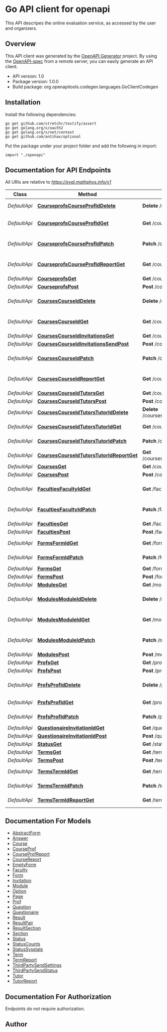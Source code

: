 # Go API client for openapi

This API descripes the online evaluation service, as accessed by the user and organizers.

## Overview
This API client was generated by the [OpenAPI Generator](https://openapi-generator.tech) project.  By using the [OpenAPI-spec](https://www.openapis.org/) from a remote server, you can easily generate an API client.

- API version: 1.0
- Package version: 1.0.0
- Build package: org.openapitools.codegen.languages.GoClientCodegen

## Installation

Install the following dependencies:

```shell
go get github.com/stretchr/testify/assert
go get golang.org/x/oauth2
go get golang.org/x/net/context
go get github.com/antihax/optional
```

Put the package under your project folder and add the following in import:

```golang
import "./openapi"
```

## Documentation for API Endpoints

All URIs are relative to *https://eval.mathphys.info/v1*

Class | Method | HTTP request | Description
------------ | ------------- | ------------- | -------------
*DefaultApi* | [**CourseprofsCourseProfIdDelete**](docs/DefaultApi.md#courseprofscourseprofiddelete) | **Delete** /courseprofs/{courseProfId} | Deletes a courseProf
*DefaultApi* | [**CourseprofsCourseProfIdGet**](docs/DefaultApi.md#courseprofscourseprofidget) | **Get** /courseprofs/{courseProfId} | Get a courseprof by ID
*DefaultApi* | [**CourseprofsCourseProfIdPatch**](docs/DefaultApi.md#courseprofscourseprofidpatch) | **Patch** /courseprofs/{courseProfId} | Change a courseprof by ID
*DefaultApi* | [**CourseprofsCourseProfIdReportGet**](docs/DefaultApi.md#courseprofscourseprofidreportget) | **Get** /courseprofs/{courseProfId}/report | Get a courseProf report
*DefaultApi* | [**CourseprofsGet**](docs/DefaultApi.md#courseprofsget) | **Get** /courseprofs | 
*DefaultApi* | [**CourseprofsPost**](docs/DefaultApi.md#courseprofspost) | **Post** /courseprofs | 
*DefaultApi* | [**CoursesCourseIdDelete**](docs/DefaultApi.md#coursescourseiddelete) | **Delete** /courses/{courseId} | Deletes a module by ID
*DefaultApi* | [**CoursesCourseIdGet**](docs/DefaultApi.md#coursescourseidget) | **Get** /courses/{courseId} | Get a course by ID
*DefaultApi* | [**CoursesCourseIdInvitationsGet**](docs/DefaultApi.md#coursescourseidinvitationsget) | **Get** /courses/{courseId}/invitations | 
*DefaultApi* | [**CoursesCourseIdInvitationsSendPost**](docs/DefaultApi.md#coursescourseidinvitationssendpost) | **Post** /courses/{courseId}/invitations/send | 
*DefaultApi* | [**CoursesCourseIdPatch**](docs/DefaultApi.md#coursescourseidpatch) | **Patch** /courses/{courseId} | Change a course by ID
*DefaultApi* | [**CoursesCourseIdReportGet**](docs/DefaultApi.md#coursescourseidreportget) | **Get** /courses/{courseId}/report | Get a course report
*DefaultApi* | [**CoursesCourseIdTutorsGet**](docs/DefaultApi.md#coursescourseidtutorsget) | **Get** /courses/{courseId}/tutors | 
*DefaultApi* | [**CoursesCourseIdTutorsPost**](docs/DefaultApi.md#coursescourseidtutorspost) | **Post** /courses/{courseId}/tutors | 
*DefaultApi* | [**CoursesCourseIdTutorsTutorIdDelete**](docs/DefaultApi.md#coursescourseidtutorstutoriddelete) | **Delete** /courses/{courseId}/tutors/{tutorId} | Deletes a tutor by ID
*DefaultApi* | [**CoursesCourseIdTutorsTutorIdGet**](docs/DefaultApi.md#coursescourseidtutorstutoridget) | **Get** /courses/{courseId}/tutors/{tutorId} | Get a tutor by ID
*DefaultApi* | [**CoursesCourseIdTutorsTutorIdPatch**](docs/DefaultApi.md#coursescourseidtutorstutoridpatch) | **Patch** /courses/{courseId}/tutors/{tutorId} | Change a tutor by ID
*DefaultApi* | [**CoursesCourseIdTutorsTutorIdReportGet**](docs/DefaultApi.md#coursescourseidtutorstutoridreportget) | **Get** /courses/{courseId}/tutors/{tutorId}/report | Get a tutor report
*DefaultApi* | [**CoursesGet**](docs/DefaultApi.md#coursesget) | **Get** /courses | 
*DefaultApi* | [**CoursesPost**](docs/DefaultApi.md#coursespost) | **Post** /courses | 
*DefaultApi* | [**FacultiesFacultyIdGet**](docs/DefaultApi.md#facultiesfacultyidget) | **Get** /faculties/{facultyId} | Get a faculty by ID
*DefaultApi* | [**FacultiesFacultyIdPatch**](docs/DefaultApi.md#facultiesfacultyidpatch) | **Patch** /faculties/{facultyId} | Change a faculty by ID
*DefaultApi* | [**FacultiesGet**](docs/DefaultApi.md#facultiesget) | **Get** /faculties | 
*DefaultApi* | [**FacultiesPost**](docs/DefaultApi.md#facultiespost) | **Post** /faculties | 
*DefaultApi* | [**FormsFormIdGet**](docs/DefaultApi.md#formsformidget) | **Get** /forms/{formId} | Get a form by ID
*DefaultApi* | [**FormsFormIdPatch**](docs/DefaultApi.md#formsformidpatch) | **Patch** /forms/{formId} | Change a form by ID
*DefaultApi* | [**FormsGet**](docs/DefaultApi.md#formsget) | **Get** /forms | 
*DefaultApi* | [**FormsPost**](docs/DefaultApi.md#formspost) | **Post** /forms | 
*DefaultApi* | [**ModulesGet**](docs/DefaultApi.md#modulesget) | **Get** /modules | 
*DefaultApi* | [**ModulesModuleIdDelete**](docs/DefaultApi.md#modulesmoduleiddelete) | **Delete** /modules/{moduleId} | Deletes a module by ID
*DefaultApi* | [**ModulesModuleIdGet**](docs/DefaultApi.md#modulesmoduleidget) | **Get** /modules/{moduleId} | Get a module by ID
*DefaultApi* | [**ModulesModuleIdPatch**](docs/DefaultApi.md#modulesmoduleidpatch) | **Patch** /modules/{moduleId} | Change a module by ID
*DefaultApi* | [**ModulesPost**](docs/DefaultApi.md#modulespost) | **Post** /modules | 
*DefaultApi* | [**ProfsGet**](docs/DefaultApi.md#profsget) | **Get** /profs | 
*DefaultApi* | [**ProfsPost**](docs/DefaultApi.md#profspost) | **Post** /profs | 
*DefaultApi* | [**ProfsProfIdDelete**](docs/DefaultApi.md#profsprofiddelete) | **Delete** /profs/{profId} | Deletes a module by ID
*DefaultApi* | [**ProfsProfIdGet**](docs/DefaultApi.md#profsprofidget) | **Get** /profs/{profId} | Get a prof by ID
*DefaultApi* | [**ProfsProfIdPatch**](docs/DefaultApi.md#profsprofidpatch) | **Patch** /profs/{profId} | Change a prof by ID
*DefaultApi* | [**QuestionaireInvitationIdGet**](docs/DefaultApi.md#questionaireinvitationidget) | **Get** /questionaire/{invitationId} | 
*DefaultApi* | [**QuestionaireInvitationIdPost**](docs/DefaultApi.md#questionaireinvitationidpost) | **Post** /questionaire/{invitationId} | 
*DefaultApi* | [**StatusGet**](docs/DefaultApi.md#statusget) | **Get** /status | 
*DefaultApi* | [**TermsGet**](docs/DefaultApi.md#termsget) | **Get** /terms | 
*DefaultApi* | [**TermsPost**](docs/DefaultApi.md#termspost) | **Post** /terms | 
*DefaultApi* | [**TermsTermIdGet**](docs/DefaultApi.md#termstermidget) | **Get** /terms/{termId} | Get a term by ID
*DefaultApi* | [**TermsTermIdPatch**](docs/DefaultApi.md#termstermidpatch) | **Patch** /terms/{termId} | Change a term by ID
*DefaultApi* | [**TermsTermIdReportGet**](docs/DefaultApi.md#termstermidreportget) | **Get** /terms/{termId}/report | Get a term report


## Documentation For Models

 - [AbstractForm](docs/AbstractForm.md)
 - [Answer](docs/Answer.md)
 - [Course](docs/Course.md)
 - [CourseProf](docs/CourseProf.md)
 - [CourseProfReport](docs/CourseProfReport.md)
 - [CourseReport](docs/CourseReport.md)
 - [EmptyForm](docs/EmptyForm.md)
 - [Faculty](docs/Faculty.md)
 - [Form](docs/Form.md)
 - [Invitation](docs/Invitation.md)
 - [Module](docs/Module.md)
 - [Option](docs/Option.md)
 - [Page](docs/Page.md)
 - [Prof](docs/Prof.md)
 - [Question](docs/Question.md)
 - [Questionaire](docs/Questionaire.md)
 - [Result](docs/Result.md)
 - [ResultPair](docs/ResultPair.md)
 - [ResultSection](docs/ResultSection.md)
 - [Section](docs/Section.md)
 - [Status](docs/Status.md)
 - [StatusCounts](docs/StatusCounts.md)
 - [StatusSysstats](docs/StatusSysstats.md)
 - [Term](docs/Term.md)
 - [TermReport](docs/TermReport.md)
 - [ThirdPartySendSettings](docs/ThirdPartySendSettings.md)
 - [ThirdPartySendStatus](docs/ThirdPartySendStatus.md)
 - [Tutor](docs/Tutor.md)
 - [TutorReport](docs/TutorReport.md)


## Documentation For Authorization

 Endpoints do not require authorization.



## Author



